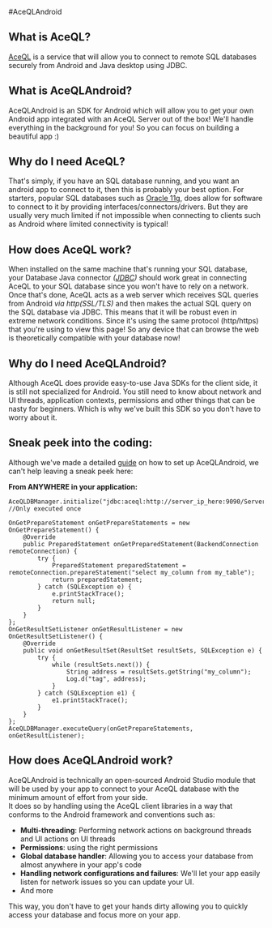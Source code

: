 #AceQLAndroid

What is AceQL?
---
[AceQL](https://www.aceql.com/) is a service that will allow you to connect to remote SQL databases securely from Android and Java desktop using JDBC.

What is AceQLAndroid?
---
AceQLAndroid is an SDK for Android which will allow you to get your own Android app integrated with an AceQL Server out of the box! We'll handle everything in the background for you! So you can focus on building a beautiful app :)

Why do I need AceQL?
---
That's simply, if you have an SQL database running, and you want an android app to connect to it, then this is probably your best option. For starters, popular SQL databases such as [Oracle 11g](http://www.oracle.com/technetwork/database/database-technologies/express-edition/overview/index.html), does allow for software to connect to it by providing interfaces/connectors/drivers. But they are usually very much limited if not impossible when connecting to clients such as Android where limited connectivity is typical!

How does AceQL work?
---
When installed on the same machine that's running your SQL database, your Database Java connector *([JDBC](http://www.oracle.com/technetwork/java/javase/jdbc/index.html))* should work great in connecting AceQL to your SQL database since you won't have to rely on a network. Once that's done, AceQL acts as a web server which receives SQL queries from Android *via http(SSL/TLS)* and then makes the actual SQL query on the SQL database via JDBC. This means that it will be robust even in extreme network conditions. Since it's using the same protocol (http/https) that you're using to view this page! So any device that can browse the web is theoretically compatible with your database now!

Why do I need AceQLAndroid?
---
Although AceQL does provide easy-to-use Java SDKs for the client side, it is still not specialized for Android. You still need to know about network and UI threads, application contexts, permissions and other things that can be nasty for beginners. Which is why we've built this SDK so you don't have to worry about it.

Sneak peek into the coding:
---
Although we've made a detailed [guide](https://github.com/reubenjohn/AceQLAndroid/wiki/4.-Android-setup) on how to set up AceQLAndroid, we can't help leaving a sneak peek here:

**From ANYWHERE in your application:**

    AceQLDBManager.initialize("jdbc:aceql:http://server_ip_here:9090/ServerSqlManager","username","password"); //Only executed once
    
    OnGetPrepareStatement onGetPrepareStatements = new OnGetPrepareStatement() {
        @Override
        public PreparedStatement onGetPreparedStatement(BackendConnection remoteConnection) {
            try {
                PreparedStatement preparedStatement = remoteConnection.prepareStatement("select my_column from my_table");
                return preparedStatement;
            } catch (SQLException e) {
                e.printStackTrace();
                return null;
            }
        }
    };
    OnGetResultSetListener onGetResultListener = new OnGetResultSetListener() {
        @Override
        public void onGetResultSet(ResultSet resultSets, SQLException e) {
            try {
                while (resultSets.next()) {
                    String address = resultSets.getString("my_column");
                    Log.d("tag", address);
                }
            } catch (SQLException e1) {
                e1.printStackTrace();
            }
        }
    };
    AceQLDBManager.executeQuery(onGetPrepareStatements, onGetResultListener);

How does AceQLAndroid work?
---
AceQLAndroid is technically an open-sourced Android Studio module that will be used by your app to connect to your AceQL database with the minimum amount of effort from your side.  
It does so by handling using the AceQL client libraries in a way that conforms to the Android framework and conventions such as:

 - **Multi-threading**: Performing network actions on background threads and UI actions on UI threads
 - **Permissions**: using the right permissions
 - **Global database handler**: Allowing you to access your database from almost anywhere in your app's code
 - **Handling network configurations and failures**: We'll let your app easily listen for network issues so you can update your UI.
 - And more

This way, you don't have to get your hands dirty allowing you to quickly access your database and focus more on your app.
